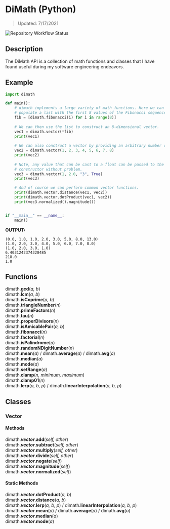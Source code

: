 # DiMath (Python)
> Updated: 7/17/2021

![Repository Workflow Status](https://github.com/AntonioDiMaggio/dimaggio-python/actions/workflows/python-package.yml/badge.svg)

## Description
The DiMath API is a collection of math functions and classes that I have found useful during my software engineering endeavors.

## Example
```python
import dimath

def main():
    # dimath implements a large variety of math functions. Here we can use dimath to
    # populate a list with the first 8 values of the Fibonacci sequence.
    fib = [dimath.fibonacci(i) for i in range(8)]
    
    # We can then use the list to construct an 8-dimensional vector.
    vec1 = dimath.vector(*fib)
    print(vec1)
    
    # We can also construct a vector by providing an arbitrary number of parameters.
    vec2 = dimath.vector(1, 2, 3, 4, 5, 6, 7, 8)
    print(vec2)
    
    # Note, any value that can be cast to a float can be passed to the vector
    # constructor without problem.
    vec3 = dimath.vector(1, 2.0, "3", True)
    print(vec3)

    # And of course we can perform common vector functions.
    print(dimath.vector.distance(vec1, vec2))
    print(dimath.vector.dotProduct(vec1, vec2))
    print(vec3.normalized().magnitude())


if "__main__" == __name__:
    main()
```
**OUTPUT:**
```
(0.0, 1.0, 1.0, 2.0, 3.0, 5.0, 8.0, 13.0)
(1.0, 2.0, 3.0, 4.0, 5.0, 6.0, 7.0, 8.0)
(1.0, 2.0, 3.0, 1.0)
6.4031242374328485
218.0
1.0
```

## Functions
dimath.**gcd**(_a, b_)\
dimath.**lcm**(_a, b_)\
dimath.**isCoprime**(_a, b_)\
dimath.**triangleNumber**(_n_)\
dimath.**primeFactors**(_n_)\
dimath.**tau**(_n_)\
dimath.**properDivisors**(_n_)\
dimath.**isAmicablePair**(_a, b_)\
dimath.**fibonacci**(_n_)\
dimath.**factorial**(_n_)\
dimath.**isPalindrome**(_a_)\
dimath.**randomNDigitNumber**(_n_)\
dimath.**mean**(_a_) / dimath.**average**(_a_) / dimath.**avg**(_a_)\
dimath.**median**(_a_)\
dimath.**mode**(_a_)\
dimath.**setRange**(_a_)\
dimath.**clamp**(_n, minimum, maximum_)\
dimath.**clamp01**(_n_)\
dimath.**lerp**(_a, b, p_) / dimath.**linearInterpolation**(_a, b, p_)

## Classes
### Vector
#### Methods
dimath.**_vector_**.**add**(_self, other_)\
dimath.**_vector_**.**subtract**(_self, other_)\
dimath.**_vector_**.**multiply**(_self, other_)\
dimath.**_vector_**.**divide**(_self, other_)\
dimath.**_vector_**.**negate**(_self_)\
dimath.**_vector_**.**magnitude**(_self_)\
dimath.**_vector_**.**normalized**(_self_)

#### Static Methods
dimath.**_vector_**.**dotProduct**(_a, b_)\
dimath.**_vector_**.**distance**(_a, b_)\
dimath.**_vector_**.**lerp**(_a, b, p_) / dimath.**linearInterpolation**(_a, b, p_)\
dimath.**_vector_**.**mean**(_a_) / dimath.**average**(_a_) / dimath.**avg**(_a_)\
dimath.**_vector_**.**median**(_a_)\
dimath.**_vector_**.**mode**(_a_)